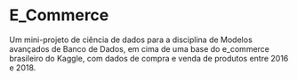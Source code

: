 # E_Commerce
Um mini-projeto de ciência de dados para a disciplina de Modelos avançados de Banco de Dados, em cima de uma base do e_commerce brasileiro do Kaggle, com dados de compra e venda de produtos entre 2016 e 2018.
